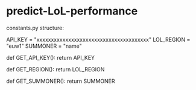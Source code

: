 # predict-LoL-performance

constants.py structure:

API_KEY = "xxxxxxxxxxxxxxxxxxxxxxxxxxxxxxxxxxxxxxx"
LOL_REGION = "euw1"
SUMMONER = "name"


def GET_API_KEY():
    return API_KEY


def GET_REGION():
    return LOL_REGION


def GET_SUMMONER():
    return SUMMONER
